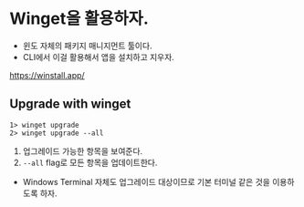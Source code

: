 # Winget을 활용하자. 

- 윈도 자체의 패키지 매니지먼트 툴이다. 
- CLI에서 이걸 활용해서 앱을 설치하고 지우자. 

https://winstall.app/

## Upgrade with winget 

```shell
1> winget upgrade 
2> winget upgrade --all 
```

1. 업그레이드 가능한 항목을 보여준다. 
2. `--all` flag로 모든 항목을 업데이트한다. 
- Windows Terminal 자체도 업그레이드 대상이므로 기본 터미널 같은 것을 이용하도록 하자. 